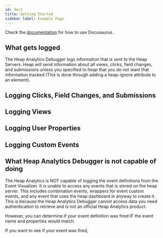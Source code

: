 ```yaml
---
id: doc1
title: Getting Started
sidebar_label: Example Page
---
```


Check the [documentation](https://docusaurus.io) for how to use Docusaurus.

## What gets logged

The Heap Analytics Debugger logs information that is sent to the Heap Servers. Heap will send information about all views, clicks, field changes, and submissions unless you specified to heap that you do not want that information tracked (This is done through adding a heap-ignore attribute to an element). 


## Logging Clicks, Field Changes, and Submissions

## Logging Views

## Logging User Properties

## Logging Custom Events



## What Heap Analytics Debugger is not capable of doing

The Heap Analytics is NOT capable of logging the event definitions from the Event Visualizer. It is unable to access any events that is stored on the heap server. This includes combination events, wrappers for event custom events, and any event that uses the heap dashboard in anyway to create it. This is because the Heap Analytics Debugger cannot access data you need authentication to retrieve and is not an official Heap Analytics product. 

However, you can determine if your event definition was fired IF the event name and properties would match.

If you want to see if your event was fired, 